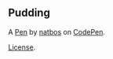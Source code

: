 Pudding
-------


A [Pen](https://codepen.io/natbos/pen/KKaxXvm) by [natbos](https://codepen.io/natbos) on [CodePen](https://codepen.io).

[License](https://codepen.io/natbos/pen/KKaxXvm/license).